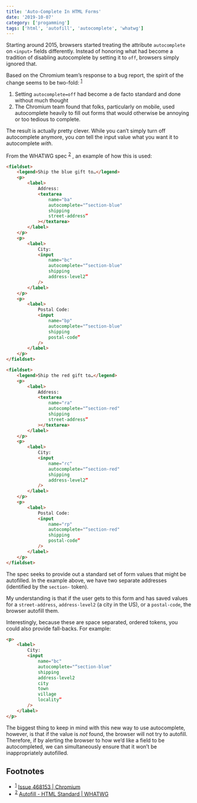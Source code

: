 ```yaml
---
title: 'Auto-Complete In HTML Forms'
date: '2019-10-07'
category: ['progamming']
tags: ['html', 'autofill', 'autocomplete', 'whatwg']
---
```


Starting around 2015, browsers started treating the attribute `autocomplete` on `<input>` fields differently. Instead of honoring what had become a tradition of disabling autocomplete by setting it to `off`, browsers simply ignored that.

Based on the Chromium team’s response to a bug report, the spirit of the change seems to be two-fold: <sup>[1](#fn1)</sup><a id="sup1"></a>

1. Setting `autocomplete=off` had become a de facto standard and done without much thought
2. The Chromium team found that folks, particularly on mobile, used autocomplete heavily to fill out forms that would otherwise be annoying or too tedious to complete.

The result is actually pretty clever. While you can’t simply turn off autocomplete anymore, you _can_ tell the input value what you want it to autocomplete _with_.

From the WHATWG spec <sup>[2](#fn2)</sup><a id="sup2"></a> , an example of how this is used:

```html
<fieldset>
    <legend>Ship the blue gift to…</legend>
    <p>
        <label>
            Address:
            <textarea
                name="ba"
                autocomplete="“section-blue"
                shipping
                street-address”
            ></textarea>
        </label>
    </p>
    <p>
        <label>
            City:
            <input
                name="bc"
                autocomplete="“section-blue"
                shipping
                address-level2”
            />
        </label>
    </p>
    <p>
        <label>
            Postal Code:
            <input
                name="bp"
                autocomplete="“section-blue"
                shipping
                postal-code”
            />
        </label>
    </p>
</fieldset>

<fieldset>
    <legend>Ship the red gift to…</legend>
    <p>
        <label>
            Address:
            <textarea
                name="ra"
                autocomplete="“section-red"
                shipping
                street-address”
            ></textarea>
        </label>
    </p>
    <p>
        <label>
            City:
            <input
                name="rc"
                autocomplete="“section-red"
                shipping
                address-level2”
            />
        </label>
    </p>
    <p>
        <label>
            Postal Code:
            <input
                name="rp"
                autocomplete="“section-red"
                shipping
                postal-code”
            />
        </label>
    </p>
</fieldset>
```

The spec seeks to provide out a standard set of form values that might be autofilled. In the example above, we have two separate addresses (identified by the `section-` token).

My understanding is that if the user gets to this form and has saved values for a `street-address`, `address-level2` (a city in the US), or a `postal-code`, the browser autofill them.

Interestingly, because these are space separated, ordered tokens, you could also provide fall-backs. For example:

```html
<p>
    <label>
        City:
        <input
            name="bc"
            autocomplete="“section-blue"
            shipping
            address-level2
            city
            town
            village
            locality”
        />
    </label>
</p>
```

The biggest thing to keep in mind with this new way to use autocomplete, however, is that if the value is _not_ found, the browser will not try to autofill. Therefore, if by alerting the browser to how we’d like a field to be autocompleted, we can simultaneously ensure that it won’t be inappropriately autofilled.

## Footnotes

-   <sup>[1](#sup1)</sup><a id="fn1"></a> [Issue 468153 | Chromium](https://bugs.chromium.org/p/chromium/issues/detail?id=468153#c164)
-   <sup>[2](#sup2)</sup><a id="fn2"></a> [Autofill - HTML Standard | WHATWG](https://html.spec.whatwg.org/multipage/form-control-infrastructure.html#autofill)
